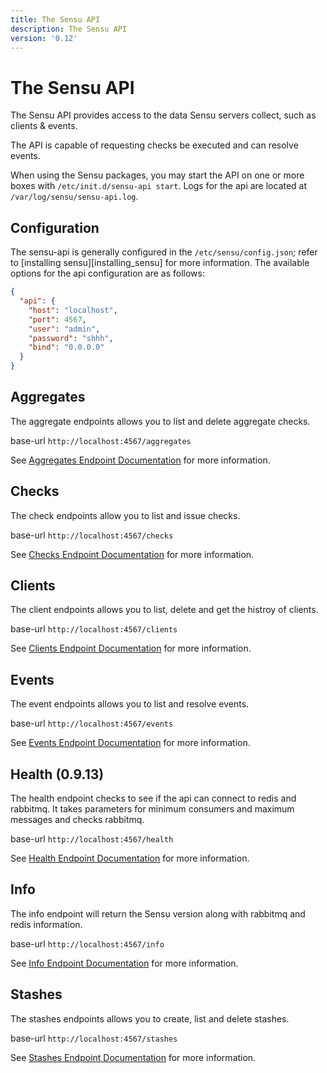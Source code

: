 ```yaml
---
title: The Sensu API
description: The Sensu API
version: '0.12'
---
```


# The Sensu API

The Sensu API provides access to the data Sensu servers collect, such as clients & events.

The API is capable of requesting checks be executed and can resolve events.

When using the Sensu packages, you may start the API on one or more boxes with `/etc/init.d/sensu-api start`.  Logs for the api are located at `/var/log/sensu/sensu-api.log`.

## Configuration

The sensu-api is generally configured in the `/etc/sensu/config.json`; refer to [installing sensu][installing_sensu] for more information.  The available options for the api configuration are as follows:

``` json
{
  "api": {
    "host": "localhost",
    "port": 4567,
    "user": "admin",
    "password": "shhh",
    "bind": "0.0.0.0"
  }
}
```

## Aggregates

The aggregate endpoints allows you to list and delete aggregate checks.

base-url `http://localhost:4567/aggregates`

See [Aggregates Endpoint Documentation](api/aggregates) for more information. 

## Checks

The check endpoints allow you to list and issue checks.

base-url `http://localhost:4567/checks`

See [Checks Endpoint Documentation](api/checks) for more information.

## Clients

The client endpoints allows you to list, delete and get the histroy of clients.

base-url `http://localhost:4567/clients`

See [Clients Endpoint Documentation](api/clients) for more information.

## Events

The event endpoints allows you to list and resolve events.

base-url `http://localhost:4567/events`

See [Events Endpoint Documentation](api/events) for more information.

## Health (0.9.13)

The health endpoint checks to see if the api can connect to redis and rabbitmq.  It takes parameters for minimum consumers and maximum messages and checks rabbitmq.

base-url `http://localhost:4567/health`

See [Health Endpoint Documentation](api/health) for more information. 

## Info

The info endpoint will return the Sensu version along with rabbitmq and redis information.

base-url `http://localhost:4567/info`

See [Info Endpoint Documentation](api/info) for more information. 

## Stashes

The stashes endpoints allows you to create, list and delete stashes.

base-url `http://localhost:4567/stashes`

See [Stashes Endpoint Documentation](api/stashes) for more information. 
